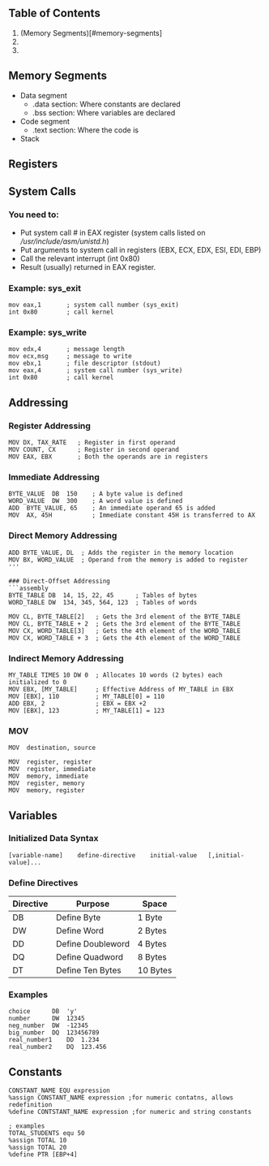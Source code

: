 ## Table of Contents
1. (Memory Segments)[#memory-segments]
2.
3.

## Memory Segments

* Data segment
  * .data section: Where constants are declared
  * .bss section: Where variables are declared
* Code segment
  * .text section: Where the code is
* Stack


## Registers


## System Calls

### You need to:
* Put system call # in EAX register (system calls listed on */usr/include/asm/unistd.h*)
* Put arguments to system call in registers (EBX, ECX, EDX, ESI, EDI, EBP)
* Call the relevant interrupt (int 0x80)
* Result (usually) returned in EAX register.

### Example: sys_exit
```assembly
mov	eax,1		; system call number (sys_exit)
int	0x80		; call kernel
```

### Example: sys_write
```assembly
mov	edx,4		; message length
mov	ecx,msg		; message to write
mov	ebx,1		; file descriptor (stdout)
mov	eax,4		; system call number (sys_write)
int	0x80		; call kernel
```


## Addressing

### Register Addressing
```assembly
MOV DX, TAX_RATE   ; Register in first operand
MOV COUNT, CX	   ; Register in second operand
MOV EAX, EBX	   ; Both the operands are in registers
```

### Immediate Addressing
```assembly
BYTE_VALUE  DB  150    ; A byte value is defined
WORD_VALUE  DW  300    ; A word value is defined
ADD  BYTE_VALUE, 65    ; An immediate operand 65 is added
MOV  AX, 45H           ; Immediate constant 45H is transferred to AX
```

### Direct Memory Addressing
```assembly
ADD	BYTE_VALUE, DL	; Adds the register in the memory location
MOV	BX, WORD_VALUE	; Operand from the memory is added to register
'''

### Direct-Offset Addressing
```assembly
BYTE_TABLE DB  14, 15, 22, 45      ; Tables of bytes
WORD_TABLE DW  134, 345, 564, 123  ; Tables of words

MOV CL, BYTE_TABLE[2]	; Gets the 3rd element of the BYTE_TABLE
MOV CL, BYTE_TABLE + 2	; Gets the 3rd element of the BYTE_TABLE
MOV CX, WORD_TABLE[3]	; Gets the 4th element of the WORD_TABLE
MOV CX, WORD_TABLE + 3	; Gets the 4th element of the WORD_TABLE
```

### Indirect Memory Addressing
```assembly
MY_TABLE TIMES 10 DW 0  ; Allocates 10 words (2 bytes) each initialized to 0
MOV EBX, [MY_TABLE]     ; Effective Address of MY_TABLE in EBX
MOV [EBX], 110          ; MY_TABLE[0] = 110
ADD EBX, 2              ; EBX = EBX +2
MOV [EBX], 123          ; MY_TABLE[1] = 123
```

### MOV
```assembly
MOV  destination, source

MOV  register, register
MOV  register, immediate
MOV  memory, immediate
MOV  register, memory
MOV  memory, register
```


## Variables

### Initialized Data Syntax
```assembly
[variable-name]    define-directive    initial-value   [,initial-value]...
```

### Define Directives
| Directive     | Purpose           | Space    |
| ------------- | ----------------- | -------- |
| DB            | Define Byte       | 1 Byte   |
| DW            | Define Word       | 2 Bytes  |
| DD            | Define Doubleword | 4 Bytes  |
| DQ            | Define Quadword   | 8 Bytes  |
| DT            | Define Ten Bytes  | 10 Bytes |

### Examples
```assembly
choice		DB	'y'
number		DW	12345
neg_number	DW	-12345
big_number	DQ	123456789
real_number1	DD	1.234
real_number2	DQ	123.456
```


## Constants
```assembly
CONSTANT_NAME EQU expression
%assign CONSTANT_NAME expression ;for numeric contatns, allows redefinition
%define CONTSTANT_NAME expression ;for numeric and string constants

; examples
TOTAL_STUDENTS equ 50
%assign TOTAL 10
%assign TOTAL 20
%define PTR [EBP+4]
```


